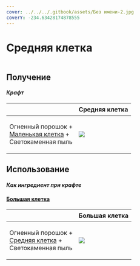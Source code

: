 ```yaml
---
cover: ../../../.gitbook/assets/Без имени-2.jpg
coverY: -234.63428174878555
---
```


# Средняя клетка

<figure><img src="../../../.gitbook/assets/cage_medium_128.png" alt=""><figcaption></figcaption></figure>

## Получение

#### _Крафт_

| ㅤ                                                                                                 |  Средняя клетка                                |
| ------------------------------------------------------------------------------------------------- | ---------------------------------------------- |
| <p>Огненный порошок +<br><a href="cage_small.md">Маленькая клетка</a> +<br>Светокаменная пыль</p> | ![](../../../.gitbook/assets/cage\_medium.png) |

## Использование

#### _Как ингредиент при крафте_

#### [Большая клетка](cage_large.md)

| ㅤ                                                                                                |  Большая клетка                               |
| ------------------------------------------------------------------------------------------------ | --------------------------------------------- |
| <p>Огненный порошок +<br><a href="cage_medium.md">Средняя клетка</a> +<br>Светокаменная пыль</p> | ![](../../../.gitbook/assets/cage\_large.png) |

